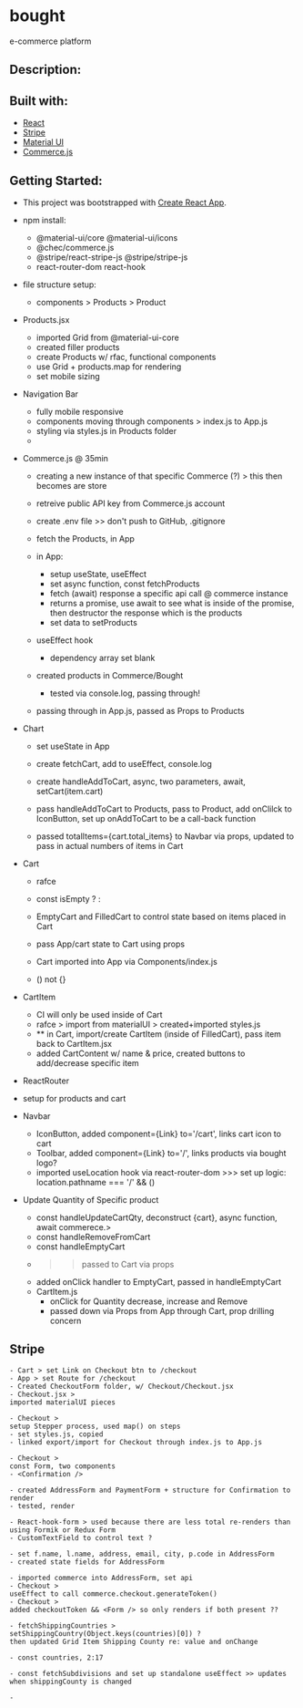 # bought
e-commerce platform

## Description:


## Built with:
- [React](https://reactjs.org/)
- [Stripe](https://stripe.com/)
- [Material UI](https://material-ui.com/)
- [Commerce.js](https://commercejs.com/)  

## Getting Started:

- This project was bootstrapped with [Create React App](https://github.com/facebook/create-react-app).
- npm install:
    - @material-ui/core @material-ui/icons 
    - @chec/commerce.js 
    - @stripe/react-stripe-js @stripe/stripe-js 
    - react-router-dom react-hook

- file structure setup:
    - components > Products > Product

- Products.jsx
    - imported Grid from @material-ui-core
    - created filler products
    - create Products w/ rfac, functional components
    - use Grid + products.map for rendering
    - set mobile sizing

- Navigation Bar
    - fully mobile responsive
    - components moving through components > index.js to App.js
    - styling via styles.js in Products folder
    -

- Commerce.js @ 35min
    - creating a new instance of that specific Commerce (?) > this then becomes are store
    - retreive public API key from Commerce.js account
    - create .env file >> don't push to GitHub, .gitignore
    - fetch the Products, in App
    - in App:
        - setup useState, useEffect
        - set async function, const fetchProducts
        - fetch (await) response a specific api call @ commerce instance
        - returns a promise, use await to see what is inside of the promise, then destructor the response which is the products
        - set data to setProducts

    - useEffect hook
        - dependency array set blank

    - created products in Commerce/Bought
        - tested via console.log, passing through!

    - passing through in App.js, passed as Props to Products

- Chart
    - set useState in App
    - create fetchCart, add to useEffect, console.log
    - create handleAddToCart, async, two parameters, await, setCart(item.cart)
    - pass handleAddToCart to Products, pass to Product, add onClilck to IconButton, set up onAddToCart to be a call-back function

    - passed totalItems={cart.total_items} to Navbar via props, updated <Badge badgeContent={totalItems}> to pass in actual numbers of items in Cart

- Cart
    - rafce
    - const isEmpty ? <EmptyCart  /> : <FilledCart />

    - EmptyCart and FilledCart to control state based on items placed in Cart

    - pass App/cart state to Cart using props
    - Cart imported into App via Components/index.js

    - () not {}

- CartItem
    - CI will only be used inside of Cart
    - rafce > import from materialUI > created+imported styles.js
    - ** in Cart, import/create CartItem (inside of FilledCart), pass item
    back to CartItem.jsx
    - added CartContent w/ name & price, created buttons to add/decrease specific item

- ReactRouter
 - setup for products and cart
 
 - Navbar
    - IconButton, added component={Link} to='/cart', links cart icon to cart
    - Toolbar, added component={Link} to='/', links products via bought logo?
    - imported useLocation hook via react-router-dom >>> set up logic: 
    location.pathname === '/' && ()

- Update Quantity of Specific product
    - const handleUpdateCartQty, deconstruct {cart}, async function, await commerece.>
    - const handleRemoveFromCart
    - const handleEmptyCart
    - >> passed to Cart via props
    - added onClick handler to EmptyCart, passed in handleEmptyCart
    - CartItem.js
        - onClick for Quantity decrease, increase and Remove
        - passed down via Props from App through Cart, prop drilling concern

## Stripe
    - Cart > set Link on Checkout btn to /checkout
    - App > set Route for /checkout
    - Created CheckoutForm folder, w/ Checkout/Checkout.jsx
    - Checkout.jsx >
    imported materialUI pieces

    - Checkout >
    setup Stepper process, used map() on steps
    - set styles.js, copied
    - linked export/import for Checkout through index.js to App.js
    
    - Checkout >
    const Form, two components
    - <Confirmation />
    
    - created AddressForm and PaymentForm + structure for Confirmation to render
    - tested, render

    - React-hook-form > used because there are less total re-renders than using Formik or Redux Form
    - CustomTextField to control text ?

    - set f.name, l.name, address, email, city, p.code in AddressForm
    - created state fields for AddressForm

    - imported commerce into AddressForm, set api
    - Checkout >
    useEffect to call commerce.checkout.generateToken()
    - Checkout >
    added checkoutToken && <Form /> so only renders if both present ??

    - fetchShippingCountries >
    setShippingCountry(Object.keys(countries)[0]) ?
    then updated Grid Item Shipping County re: value and onChange

    - const countries, 2:17

    - const fetchSubdivisions and set up standalone useEffect >> updates when shippingCounty is changed

    - 







